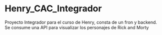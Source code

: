 # Henry_CAC_Integrador
Proyecto Integrador para el curso de Henry, consta de un fron y backend. Se consume una API para visualizar los personajes de Rick and Morty 
